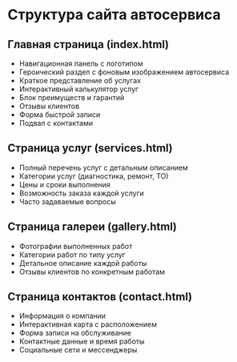 # Структура сайта автосервиса

## Главная страница (index.html)
- Навигационная панель с логотипом
- Героический раздел с фоновым изображением автосервиса
- Краткое представление об услугах
- Интерактивный калькулятор услуг
- Блок преимуществ и гарантий
- Отзывы клиентов
- Форма быстрой записи
- Подвал с контактами

## Страница услуг (services.html)
- Полный перечень услуг с детальным описанием
- Категории услуг (диагностика, ремонт, ТО)
- Цены и сроки выполнения
- Возможность заказа каждой услуги
- Часто задаваемые вопросы

## Страница галереи (gallery.html)
- Фотографии выполненных работ
- Категории работ по типу услуг
- Детальное описание каждой работы
- Отзывы клиентов по конкретным работам

## Страница контактов (contact.html)
- Информация о компании
- Интерактивная карта с расположением
- Форма записи на обслуживание
- Контактные данные и время работы
- Социальные сети и мессенджеры